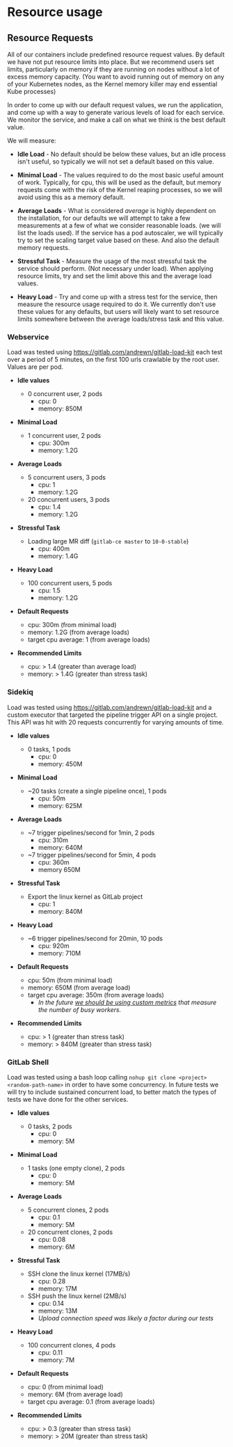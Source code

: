 # Resource usage

## Resource Requests

All of our containers include predefined resource request values. By default we
have not put resource limits into place. But we recommend users set limits, particularly
on memory if they are running on nodes without a lot of excess memory capacity.
(You want to avoid running out of memory on any of your Kubernetes nodes, as the
Kernel memory killer may end essential Kube processes)

In order to come up with our default request values, we run the application, and
come up with a way to generate various levels of load for each service. We monitor the
service, and make a call on what we think is the best default value.

We will measure:

- **Idle Load** - No default should be below these values, but an idle process
  isn't useful, so typically we will not set a default based on this value.

- **Minimal Load** - The values required to do the most basic useful amount of work.
  Typically, for cpu, this will be used as the default, but memory requests come with
  the risk of the Kernel reaping processes, so we will avoid using this as a memory default.

- **Average Loads** - What is considered *average* is highly dependent on the installation,
  for our defaults we will attempt to take a few measurements at a few of what we
  consider reasonable loads. (we will list the loads used). If the service has a pod
  autoscaler, we will typically try to set the scaling target value based on these.
  And also the default memory requests.

- **Stressful Task** - Measure the usage of the most stressful task the service
  should perform. (Not necessary under load). When applying resource limits, try and
  set the limit above this and the average load values.

- **Heavy Load** - Try and come up with a stress test for the service, then measure
  the resource usage required to do it. We currently don't use these values for any
  defaults, but users will likely want to set resource limits somewhere between the
  average loads/stress task and this value.

### Webservice

Load was tested using <https://gitlab.com/andrewn/gitlab-load-kit> each test over
a period of 5 minutes, on the first 100 urls crawlable by the root user. Values
are per pod.

- **Idle values**
  - 0 concurrent user, 2 pods
    - cpu: 0
    - memory: 850M

- **Minimal Load**
  - 1 concurrent user, 2 pods
    - cpu: 300m
    - memory: 1.2G

- **Average Loads**
  - 5 concurrent users, 3 pods
    - cpu: 1
    - memory: 1.2G
  - 20 concurrent users, 3 pods
    - cpu: 1.4
    - memory: 1.2G

- **Stressful Task**
  - Loading large MR diff (`gitlab-ce master` to `10-0-stable`)
    - cpu: 400m
    - memory: 1.4G

- **Heavy Load**
  - 100 concurrent users, 5 pods
    - cpu: 1.5
    - memory: 1.2G

- **Default Requests**
  - cpu: 300m (from minimal load)
  - memory: 1.2G (from average loads)
  - target cpu average: 1 (from average loads)

- **Recommended Limits**
  - cpu: > 1.4 (greater than average load)
  - memory: > 1.4G (greater than stress task)

### Sidekiq

Load was tested using <https://gitlab.com/andrewn/gitlab-load-kit> and a custom executor that targeted the pipeline trigger API on a single project. This API was hit with 20 requests concurrently for varying amounts of time.

- **Idle values**
  - 0 tasks, 1 pods
    - cpu: 0
    - memory: 450M

- **Minimal Load**
  - ~20 tasks (create a single pipeline once), 1 pods
    - cpu: 50m
    - memory: 625M

- **Average Loads**
  - ~7 trigger pipelines/second for 1min, 2 pods
    - cpu: 310m
    - memory: 640M
  - ~7 trigger pipelines/second for 5min, 4 pods
    - cpu: 360m
    - memory 650M

- **Stressful Task**
  - Export the linux kernel as GitLab project
    - cpu: 1
    - memory: 840M

- **Heavy Load**
  - ~6 trigger pipelines/second for 20min, 10 pods
    - cpu: 920m
    - memory: 710M

- **Default Requests**
  - cpu: 50m (from minimal load)
  - memory: 650M (from average load)
  - target cpu average: 350m (from average loads)
    - *In the future [we should be using custom metrics](https://gitlab.com/gitlab-org/charts/gitlab/-/issues/1008) that measure the number of busy workers.*

- **Recommended Limits**
  - cpu: > 1 (greater than stress task)
  - memory: > 840M (greater than stress task)

### GitLab Shell

Load was tested using a bash loop calling  `nohup git clone <project> <random-path-name>` in order to have some concurrency.
In future tests we will try to include sustained concurrent load, to better match the types of tests we have done for the other services.

- **Idle values**
  - 0 tasks, 2 pods
    - cpu: 0
    - memory: 5M

- **Minimal Load**
  - 1 tasks (one empty clone), 2 pods
    - cpu: 0
    - memory: 5M

- **Average Loads**
  - 5 concurrent clones, 2 pods
    - cpu: 0.1
    - memory: 5M
  - 20 concurrent clones, 2 pods
    - cpu: 0.08
    - memory: 6M

- **Stressful Task**
  - SSH clone the linux kernel (17MB/s)
    - cpu: 0.28
    - memory: 17M
  - SSH push the linux kernel (2MB/s)
    - cpu: 0.14
    - memory: 13M
    - *Upload connection speed was likely a factor during our tests*

- **Heavy Load**
  - 100 concurrent clones, 4 pods
    - cpu: 0.11
    - memory: 7M

- **Default Requests**
  - cpu: 0 (from minimal load)
  - memory: 6M (from average load)
  - target cpu average: 0.1 (from average loads)

- **Recommended Limits**
  - cpu: > 0.3 (greater than stress task)
  - memory: > 20M (greater than stress task)
